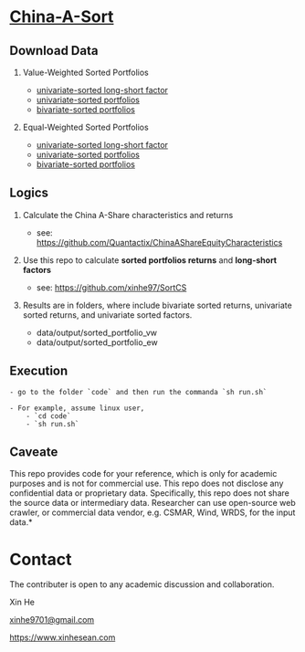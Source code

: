 # [China-A-Sort](https://github.com/mlfina/China-A-Sort)

## Download Data

1. Value-Weighted Sorted Portfolios

    - [univariate-sorted long-short factor](https://github.com/mlfina/China-A-Sort/blob/main/data/output/sorted_portfolio_vw/unifactor_returns.csv)
    - [univariate-sorted portfolios](https://github.com/mlfina/China-A-Sort/blob/main/data/output/sorted_portfolio_vw/unisort_returns.csv)
    - [bivariate-sorted portfolios](https://github.com/mlfina/China-A-Sort/blob/main/data/output/sorted_portfolio_vw/bisort_returns.csv)

2. Equal-Weighted Sorted Portfolios

    - [univariate-sorted long-short factor](https://github.com/mlfina/China-A-Sort/blob/main/data/output/sorted_portfolio_ew/unifactor_returns.csv)
    - [univariate-sorted portfolios](https://github.com/mlfina/China-A-Sort/blob/main/data/output/sorted_portfolio_ew/unisort_returns.csv)
    - [bivariate-sorted portfolios](https://github.com/mlfina/China-A-Sort/blob/main/data/output/sorted_portfolio_ew/bisort_returns.csv)

## Logics

1. Calculate the China A-Share characteristics and returns

    - see: https://github.com/Quantactix/ChinaAShareEquityCharacteristics

2. Use this repo to calculate **sorted portfolios returns** and **long-short factors**

    - see: https://github.com/xinhe97/SortCS

3. Results are in folders, where include bivariate sorted returns, univariate sorted returns, and univariate sorted factors.

    - data/output/sorted_portfolio_vw
    - data/output/sorted_portfolio_ew

## Execution

    - go to the folder `code` and then run the commanda `sh run.sh`

    - For example, assume linux user, 
        - `cd code`
        - `sh run.sh`

## Caveate

This repo provides code for your reference, which is only for academic purposes and is not for commercial use. This repo does not disclose any confidential data or proprietary data. Specifically, this repo does not share the source data or intermediary data. Researcher can use open-source web crawler, or commercial data vendor, e.g. CSMAR, Wind, WRDS, for the input data.*

# Contact

The contributer is open to any academic discussion and collaboration.

Xin He

xinhe9701@gmail.com

https://www.xinhesean.com
